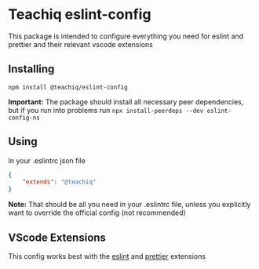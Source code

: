 # Teachiq eslint-config

This package is intended to configure everything you need for eslint and prettier and their relevant vscode extensions

## Installing

`npm install @teachiq/eslint-config`

**Important:** The package should install all necessary peer dependencies, but if you run into problems run `npx install-peerdeps --dev eslint-config-ns`

## Using

In your .eslintrc json file

```json
{
    "extends": "@teachiq"
}
```

**Note:** That should be all you need in your .eslintrc file, unless you explicitly want to override the official config (not recommended)

## VScode Extensions

This config works best with the [eslint](https://marketplace.visualstudio.com/items?itemName=dbaeumer.vscode-eslint) and [prettier](https://marketplace.visualstudio.com/items?itemName=esbenp.prettier-vscode) extensions
